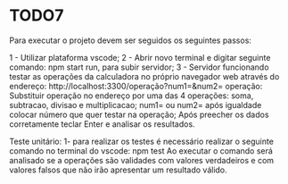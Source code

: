 # TODO7

Para executar o projeto devem ser seguidos os seguintes passos:

1 - Utilizar plataforma vscode;
2 - Abrir novo terminal e digitar seguinte comando: npm start run, para subir servidor;
3 - Servidor funcionando testar as operações da calculadora no próprio navegador web através do endereço: http://localhost:3300/operação?num1=&num2=
 operação: Substituir operação no endereço por uma das 4 operações: soma, subtracao, divisao e multiplicacao;
 num1= ou num2= após igualdade colocar número que quer testar na operação;
 Após preecher os dados corretamente teclar Enter e analisar os resultados.

Teste unitário:
1- para realizar os testes é necessário realizar o seguinte comando no terminal do vscode: npm test
 Ao executar o comando será analisado se a operações são validades com valores verdadeiros e com valores falsos que não irão apresentar um resultado válido.
